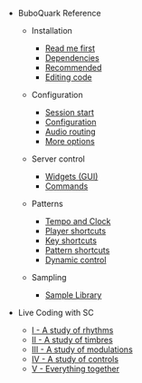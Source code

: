 * BuboQuark Reference

  * Installation
    - [Read me first](read_me_first.md)
    - [Dependencies](dependencies.md)
    - [Recommended](recommended.md)
    - [Editing code](editor.md)
  
  * Configuration
    - [Session start](boot.md)
    - [Configuration](configuration.md)
    - [Audio routing](routing.md)
    - [More options](more_options.md)
  
  * Server control
    * [Widgets (GUI)](widgets.md)
    - [Commands](server_shortcuts.md)
  
  * Patterns
    - [Tempo and Clock](clock.md)
    - [Player shortcuts](player.md)
    - [Key shortcuts](key_shortcuts.md)
    - [Pattern shortcuts](pattern.md)
    - [Dynamic control](dynamic.md)
  * Sampling
    - [Sample Library](library.md)
* Live Coding with SC
    - [I - A study of rhythms](studies/first_session.md)
    - [II - A study of timbres](studies/second_session.md)
    - [III - A study of modulations](studies/third_session.md)
    - [IV - A study of controls](studies/fourth_session.md)
    - [V - Everything together](studies/final.md)
